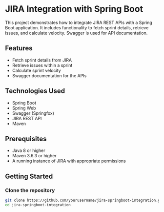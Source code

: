 # JIRA Integration with Spring Boot

This project demonstrates how to integrate JIRA REST APIs with a Spring Boot application. It includes functionality to fetch sprint details, retrieve issues, and calculate velocity. Swagger is used for API documentation.

## Features

- Fetch sprint details from JIRA
- Retrieve issues within a sprint
- Calculate sprint velocity
- Swagger documentation for the APIs

## Technologies Used

- Spring Boot
- Spring Web
- Swagger (Springfox)
- JIRA REST API
- Maven

## Prerequisites

- Java 8 or higher
- Maven 3.6.3 or higher
- A running instance of JIRA with appropriate permissions

## Getting Started

### Clone the repository

```bash
git clone https://github.com/yourusername/jira-springboot-integration.git
cd jira-springboot-integration
